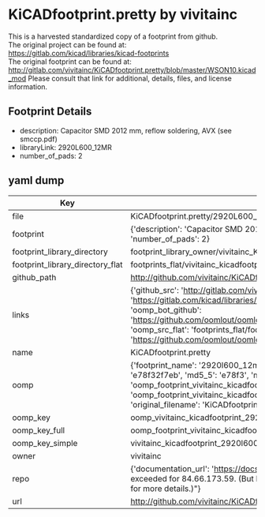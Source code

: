 # KiCADfootprint.pretty by vivitainc  
This is a harvested standardized copy of a footprint from github.  
The original project can be found at:  
https://gitlab.com/kicad/libraries/kicad-footprints  
The original footprint can be found at:
http://gitlab.com/vivitainc/KiCADfootprint.pretty/blob/master/WSON10.kicad_mod
Please consult that link for additional, details, files, and license information.  
## Footprint Details
* description: Capacitor SMD 2012 mm, reflow soldering, AVX (see smccp.pdf)  
* libraryLink: 2920L600_12MR  
* number_of_pads: 2  
## yaml dump  
| Key | Value |  
| --- | --- |  
| file | KiCADfootprint.pretty/2920L600_12MR.kicad_mod |  
| footprint | {'description': 'Capacitor SMD 2012 mm, reflow soldering, AVX (see smccp.pdf)', 'libraryLink': '2920L600_12MR', 'number_of_pads': 2} |  
| footprint_library_directory | footprint_library_owner/vivitainc_KiCADfootprint.pretty |  
| footprint_library_directory_flat | footprints_flat/vivitainc_kicadfootprint_2920l600_12mr/working |  
| github_path | http://github.com/vivitainc/KiCADfootprint.pretty/blob/master/2920L600_12MR.kicad_mod |  
| links | {'github_src': 'http://gitlab.com/vivitainc/KiCADfootprint.pretty/blob/master/WSON10.kicad_mod', 'github_src_repo': 'https://gitlab.com/kicad/libraries/kicad-footprints', 'oomp_bot': 'footprints/vivitainc_kicadfootprint_2920l600_12mr/working', 'oomp_bot_github': 'https://github.com/oomlout/oomlout_oomp_footprint_bot/tree/main/footprints/vivitainc_kicadfootprint_2920l600_12mr/working', 'oomp_src_flat': 'footprints_flat/footprints_flat/vivitainc_kicadfootprint_2920l600_12mr/working', 'oomp_src_flat_github': 'https://github.com/oomlout/oomlout_oomp_footprint_src/tree/main/footprints_flat/vivitainc_kicadfootprint_2920l600_12mr/working'} |  
| name | KiCADfootprint.pretty |  
| oomp | {'footprint_name': '2920l600_12mr', 'library_name': 'kicadfootprint', 'md5': 'e78f32f7ebee2d46181707a4d102bd10', 'md5_10': 'e78f32f7eb', 'md5_5': 'e78f3', 'md5_6': 'e78f32', 'oomp_key': 'oomp_vivitainc_kicadfootprint_2920l600_12mr', 'oomp_key_extra': 'oomp_footprint_vivitainc_kicadfootprint_2920l600_12mr', 'oomp_key_full': 'oomp_footprint_vivitainc_kicadfootprint_2920l600_12mr_e78f32', 'oomp_key_simple': 'vivitainc_kicadfootprint_2920l600_12mr', 'original_filename': 'KiCADfootprint.pretty/2920L600_12MR.kicad_mod', 'owner_name': 'vivitainc'} |  
| oomp_key | oomp_vivitainc_kicadfootprint_2920l600_12mr |  
| oomp_key_full | oomp_footprint_vivitainc_kicadfootprint_2920l600_12mr |  
| oomp_key_simple | vivitainc_kicadfootprint_2920l600_12mr |  
| owner | vivitainc |  
| repo | {'documentation_url': 'https://docs.github.com/rest/overview/resources-in-the-rest-api#rate-limiting', 'message': "API rate limit exceeded for 84.66.173.59. (But here's the good news: Authenticated requests get a higher rate limit. Check out the documentation for more details.)"} |  
| url | http://github.com/vivitainc/KiCADfootprint.pretty |  

